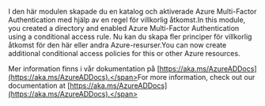 <span data-ttu-id="02ea6-101">I den här modulen skapade du en katalog och aktiverade Azure Multi-Factor Authentication med hjälp av en regel för villkorlig åtkomst.</span><span class="sxs-lookup"><span data-stu-id="02ea6-101">In this module, you created a directory and enabled Azure Multi-Factor Authentication using a conditional access rule.</span></span> <span data-ttu-id="02ea6-102">Nu kan du skapa fler principer för villkorlig åtkomst för den här eller andra Azure-resurser.</span><span class="sxs-lookup"><span data-stu-id="02ea6-102">You can now create additional conditional access policies for this or other Azure resources.</span></span>

<span data-ttu-id="02ea6-103">Mer information finns i vår dokumentation på [https://aka.ms/AzureADDocs](https://aka.ms/AzureADDocs).</span><span class="sxs-lookup"><span data-stu-id="02ea6-103">For more information, check out our documentation at [https://aka.ms/AzureADDocs](https://aka.ms/AzureADDocs).</span></span>
